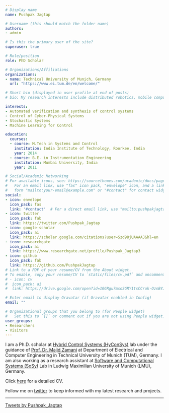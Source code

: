 ```yaml
---
# Display name
name: Pushpak Jagtap

# Username (this should match the folder name)
authors:
- admin

# Is this the primary user of the site?
superuser: true

# Role/position
role: PhD Scholar

# Organizations/Affiliations
organizations:
- name: Technical University of Munich, Germany
  url: "https://www.ei.tum.de/en/welcome/"

# Short bio (displayed in user profile at end of posts)
# bio: My research interests include distributed robotics, mobile computing and programmable matter.

interests:
- Automated verification and synthesis of control systems
- Control of Cyber-Physical Systems 
- Stochastic Systems
- Machine Learning for Control 

education:
  courses:
  - course: M.Tech in Systems and Control
    institution: India Institute of Technology, Roorkee, India
    year: 2014
  - course: B.E. in Instrumentation Engineering
    institution: Mumbai University, India
    year: 2011

# Social/Academic Networking
# For available icons, see: https://sourcethemes.com/academic/docs/page-builder/#icons
#   For an email link, use "fas" icon pack, "envelope" icon, and a link in the
#   form "mailto:your-email@example.com" or "#contact" for contact widget.
social:
- icon: envelope
  icon_pack: fas
  link: '#contact'  # For a direct email link, use "mailto:pushpakjagtap@gmail.com".
- icon: twitter
  icon_pack: fab
  link: https://twitter.com/Pushpak_Jagtap
- icon: google-scholar
  icon_pack: ai
  link: https://scholar.google.com/citations?user=Szd98jUAAAAJ&hl=en
- icon: researchgate
  icon_pack: ai
  link: https://www.researchgate.net/profile/Pushpak_Jagtap3  
- icon: github
  icon_pack: fab
  link: https://github.com/PushpakJagtap
# Link to a PDF of your resume/CV from the About widget.
# To enable, copy your resume/CV to `static/files/cv.pdf` and uncomment the lines below.
# - icon: cv
#  icon_pack: ai
#  link: https://drive.google.com/open?id=10GRgu7msoSGRY1tsCCruk-OznBYJOPbu

# Enter email to display Gravatar (if Gravatar enabled in Config)
email: ""

# Organizational groups that you belong to (for People widget)
#   Set this to `[]` or comment out if you are not using People widget.
user_groups:
- Researchers
- Visitors
---
```



I am a Ph.D. scholar at [Hybrid Control Systems (HyConSys)](https://www.hyconsys.com/) lab under the  guidance of [Prof. Dr. Majid Zamani](https://sites.google.com/site/zamani1362/) at Department of Electrical and Computer Engineering in Technical University of Munich (TUM), Germany. I am also working as a research assistant at [Software and Computational Systems (SoSy)](https://www.sosy-lab.org/) Lab in Ludwig Maximilian University of Munich (LMU), Germany. 

Click [here](https://drive.google.com/open?id=10GRgu7msoSGRY1tsCCruk-OznBYJOPbu) for a detailed CV.

Follow me on [twitter](https://twitter.com/Pushpak_Jagtap) to keep informed with my latest research and projects.

---

<a class="twitter-timeline" data-width="600" data-height="600" href="https://twitter.com/Pushpak_Jagtap?ref_src=twsrc%5Etfw">Tweets by Pushpak_Jagtap</a> <script async src="https://platform.twitter.com/widgets.js" charset="utf-8"></script>
